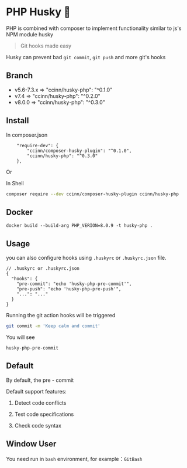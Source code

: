 # PHP Husky 🐺

PHP is combined with composer to implement functionality similar to js's NPM module husky

> Git hooks made easy

Husky can prevent bad `git commit`, `git push` and more git's hooks

## Branch

- v5.6-7.3.x => "ccinn/husky-php": "^0.1.0"
- v7.4 => "ccinn/husky-php": "^0.2.0"
- v8.0.0 => "ccinn/husky-php": "^0.3.0"


## Install

In composer.json

```
    "require-dev": {
        "ccinn/composer-husky-plugin": "^0.1.0",
        "ccinn/husky-php": "^0.3.0"
    },
```

Or

In Shell

```sh
composer require --dev ccinn/composer-husky-plugin ccinn/husky-php
```

## Docker

```
docker build --build-arg PHP_VERION=8.0.9 -t husky-php .
```

## Usage

you can also configure hooks using `.huskyrc` or `.huskyrc.json` file.

```json5
// .huskyrc or .huskyrc.json
{
  "hooks": {
    "pre-commit": "echo 'husky-php-pre-commit'",
    "pre-push": "echo 'husky-php-pre-push'",
    "...": "..."
  }
}
```

Running the git action hooks will be triggered

```sh
git commit -m 'Keep calm and commit'
```

You will see

```
husky-php-pre-commit
```

## Default

By default, the pre - commit

Default support features:

1. Detect code conflicts

2. Test code specifications

3. Check code syntax

## Window User

You need run in `bash` environment, for example：`GitBash`
